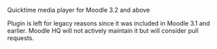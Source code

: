Quicktime media player for Moodle 3.2 and above

Plugin is left for legacy reasons since it was included in Moodle 3.1 and earlier.
Moodle HQ will not actively maintain it but will consider pull requests.

